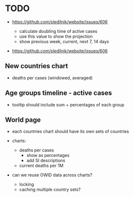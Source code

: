 # TODO

- https://github.com/sledilnik/website/issues/606
    - calculate doubling time of active cases
    - use this value to show the projection
    - show previous week, current, next 7, 14 days
    

- https://github.com/sledilnik/website/issues/606
    

## New countries chart
- deaths per cases (windowed, averaged)

## Age groups timeline - active cases
- tooltip should include sum + percentages of each group

## World page
- each countries chart should have its own sets of countries
- charts:
    - deaths per cases
        - show as percentages
        - add SI descriptions
    - current deaths per 1M

- can we reuse OWID data across charts?
    - locking
    - caching multiple country sets?
